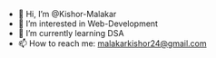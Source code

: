 - 👋 Hi, I’m @Kishor-Malakar
- 👀 I’m interested in Web-Development
- 🌱 I’m currently learning DSA
- 📫 How to reach me: malakarkishor24@gmail.com
